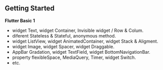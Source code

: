 ## **Getting Started**

**Flutter Basic 1**

 - widget Text, widget Container, Invisible widget / Row & Colum.
 - diferent Stateless & Stateful, anonymous method.
 - widget ListView, widget AnimatedContainer, widget Stack & Aligment.
 - widget Image, widget Spacer, widget Draggable.
 - AppBar Gradation, widget TextField, widget BottomNavigationBar.
 - property flexibleSpace, MediaQuery, Timer, widget Switch.
 - etc. 
